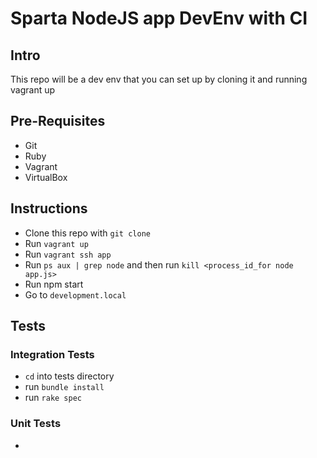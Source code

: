# Sparta NodeJS app DevEnv with CI

## Intro
This repo will be a dev env that you can set up by cloning it and running
vagrant up
## Pre-Requisites
- Git
- Ruby
- Vagrant
- VirtualBox
## Instructions
- Clone this repo  with `git clone`
- Run `vagrant up`
- Run `vagrant ssh app`
- Run `ps aux | grep node` and then run `kill <process_id_for node app.js>`
- Run npm start
- Go to `development.local`

## Tests
### Integration Tests
- `cd` into tests directory
- run `bundle install`
- run `rake spec`
### Unit Tests
-
